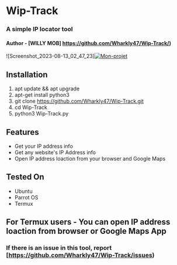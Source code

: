 # Wip-Track
### A simple IP locator tool
#### Author - [WILLY MOB] https://github.com/Wharkly47/Wip-Track/)

![Screenshot_2023-08-13_02_47_23]<a href="https://ibb.co/LNNW3nh"><img src="https://i.ibb.co/KKKkJFz/Mon-projet.png" alt="Mon-projet" border="0" /></a>



## Installation

1) apt update && apt upgrade
2) apt-get install python3
3) git clone https://github.com/Wharkly47/Wip-Track.git
4) cd Wip-Track
5) python3 Wip-Track.py

## Features

- Get your IP address info
- Get any website's IP Address info
- Open IP address loaction from your browser and Google Maps

## Tested On

- Ubuntu
- Parrot OS
- Termux

## For Termux users - You can open IP address loaction from browser or Google Maps App


### If there is an issue in this tool, report [https://github.com/Wharkly47/Wip-Track/issues)


